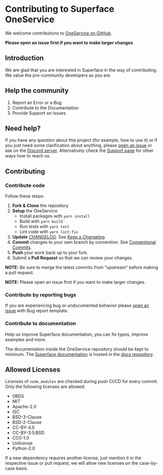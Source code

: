 # Contributing to Superface OneService

We welcome contributions to [OneService on GitHub](https://github.com/superfaceai/one-service).

**Please open an issue first if you want to make larger changes**

## Introduction

We are glad that you are interested in Superface in the way of contributing. We value the pro-community developers as you are.

## Help the community

1. Report an Error or a Bug
2. Contribute to the Documentation
3. Provide Support on Issues

## Need help?

If you have any question about this project (for example, how to use it) or if you just need some clarification about anything, please [open an issue](https://github.com/superfaceai/one-service/issues/new/choose) or ask on the [Discord server](https://sfc.is/discord). Alternatively check the [Support page](https://superface.ai/support) for other ways how to reach us.

## Contributing

### Contribute code

Follow these steps:

1. **Fork & Clone** the repository
2. **Setup** the OneService
   - Install packages with `yarn install`
   - Build with `yarn build`
   - Run tests with `yarn test`
   - Lint code with `yarn lint:fix`
3. **Update** [CHANGELOG](CHANGELOG.md). See [Keep a Changelog](https://keepachangelog.com/).
4. **Commit** changes to your own branch by convention. See [Conventional Commits](https://www.conventionalcommits.org/en/v1.0.0/).
5. **Push** your work back up to your fork.
6. Submit a **Pull Request** so that we can review your changes.

**NOTE:** Be sure to merge the latest commits from "upstream" before making a pull request.

**NOTE:** Please open an issue first if you want to make larger changes.

### Contribute by reporting bugs

If you are experiencing bug or undocumented behavior please [open an issue](https://github.com/superfaceai/one-service/issues/new/choose) with Bug report template.

### Contribute to documentation

Help us improve Superface documentation, you can fix typos, improve examples and more.

The documentation inside the OneService repository should be kept to minimum. The [Superface documentation](https://superface.ai/docs) is hosted in the [docs repository](https://github.com/superfaceai/docs).

## Allowed Licenses

Licenses of `node_modules` are checked during push CI/CD for every commit. Only the following licenses are allowed:

- 0BDS
- MIT
- Apache-2.0
- ISC
- BSD-3-Clause
- BSD-2-Clause
- CC-BY-4.0
- CC-BY-3.0;BSD
- CC0-1.0
- Unlicense
- Python-2.0

If a new dependency requires another license, just mention it in the respective issue or pull request, we will allow new licenses on the case-by-case basis.
